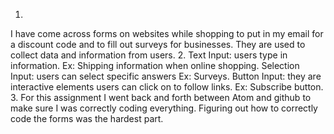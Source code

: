 1.
I have come across forms on websites while shopping to put in my email for a discount code and to fill out surveys for businesses. They are used to collect data and information from users.
2.
  Text Input: users type in information.
Ex: Shipping information when online shopping.
  Selection Input: users can select specific answers
Ex: Surveys.
  Button Input: they are interactive elements users can click on to follow links.
Ex: Subscribe button.
3.
For this assignment I went back and forth between Atom and github to make sure I was correctly coding everything. Figuring out how to correctly code the forms was the hardest part. 

